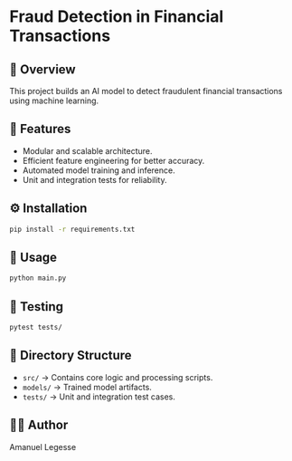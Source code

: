 
# Fraud Detection in Financial Transactions

## 📄 Overview
This project builds an AI model to detect fraudulent financial transactions using machine learning. 

## 🚀 Features
- Modular and scalable architecture.
- Efficient feature engineering for better accuracy.
- Automated model training and inference.
- Unit and integration tests for reliability.

## ⚙️ Installation
```bash
pip install -r requirements.txt
```

## 🏃 Usage
```bash
python main.py
```

## 🧪 Testing
```bash
pytest tests/
```

## 📂 Directory Structure
- `src/` → Contains core logic and processing scripts.  
- `models/` → Trained model artifacts.  
- `tests/` → Unit and integration test cases.  

## 👨‍💻 Author
Amanuel Legesse
